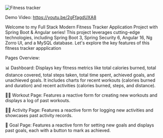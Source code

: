 ![Fitness tracker](https://github.com/user-attachments/assets/7c0ba759-057c-4189-b5ae-c39b0e166fbf)

Demo Video: https://youtu.be/2gFfagdUXA8

Welcome to my Full Stack Modern Fitness Tracker Application Project with Spring Boot & Angular series! This project leverages cutting-edge technologies, including Spring Boot 3, Spring Security 6, Angular 16, Ng Zorro UI, and a MySQL database. Let's explore the key features of this fitness tracker appplication

Pages Overview:

📊 Dashboard: Displays key fitness metrics like total calories burned, total distance covered, total steps taken, total time spent, achieved goals, and unachieved goals. It includes charts for recent workouts (calories burned and duration) and recent activities (calories burned, steps, and distance).

🏋️‍♂️ Workout Page: Features a reactive form for creating new workouts and displays a log of past workouts.

🚶‍♂️ Activity Page: Features a reactive form for logging new activities and showcases past activity records.

🎯 Goal Page: Features a reactive form for setting new goals and displays past goals, each with a button to mark as achieved.
